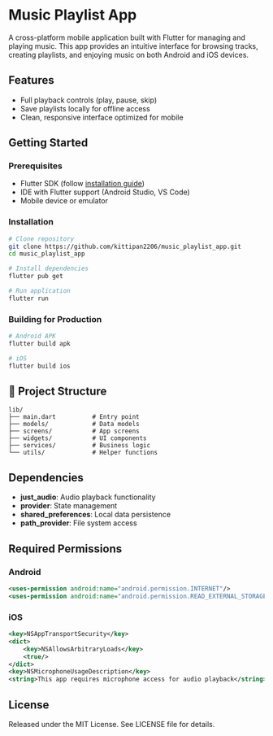 # Music Playlist App

A cross-platform mobile application built with Flutter for managing and playing music. This app provides an intuitive interface for browsing tracks, creating playlists, and enjoying music on both Android and iOS devices.

## Features

- Full playback controls (play, pause, skip)
- Save playlists locally for offline access
- Clean, responsive interface optimized for mobile

## Getting Started

### Prerequisites

- Flutter SDK (follow [installation guide](https://flutter.dev/docs/get-started/install))
- IDE with Flutter support (Android Studio, VS Code)
- Mobile device or emulator

### Installation

```bash
# Clone repository
git clone https://github.com/kittipan2206/music_playlist_app.git
cd music_playlist_app

# Install dependencies
flutter pub get

# Run application
flutter run
```

### Building for Production

```bash
# Android APK
flutter build apk

# iOS
flutter build ios
```

## 📁 Project Structure

```
lib/
├── main.dart          # Entry point
├── models/            # Data models
├── screens/           # App screens
├── widgets/           # UI components
├── services/          # Business logic
└── utils/             # Helper functions
```

## Dependencies

- **just_audio**: Audio playback functionality
- **provider**: State management
- **shared_preferences**: Local data persistence
- **path_provider**: File system access

## Required Permissions

### Android
```xml
<uses-permission android:name="android.permission.INTERNET"/>
<uses-permission android:name="android.permission.READ_EXTERNAL_STORAGE"/>
```

### iOS
```xml
<key>NSAppTransportSecurity</key>
<dict>
    <key>NSAllowsArbitraryLoads</key>
    <true/>
</dict>
<key>NSMicrophoneUsageDescription</key>
<string>This app requires microphone access for audio playback</string>
```

## License

Released under the MIT License. See LICENSE file for details.
